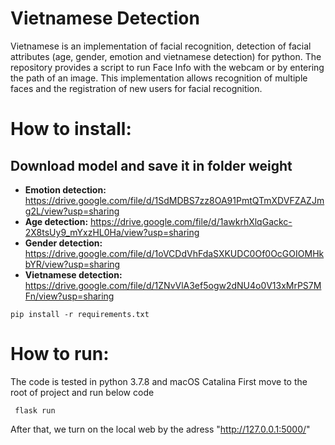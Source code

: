 # Vietnamese Detection
Vietnamese is an implementation of facial recognition, detection of facial attributes (age, gender, emotion and vietnamese detection) for python.
The repository provides a script to run Face Info with the webcam or by entering the path of an image.
This implementation allows recognition of multiple faces and the registration of new users for facial recognition.

# How to install:
## Download model and save it in folder weight
- **Emotion detection:** https://drive.google.com/file/d/1SdMDBS7zz8OA91PmtQTmXDVFZAZJmg2L/view?usp=sharing
- **Age detection:** https://drive.google.com/file/d/1awkrhXlqGackc-2X8tsUy9_mYxzHL0Ha/view?usp=sharing
- **Gender detection:** https://drive.google.com/file/d/1oVCDdVhFdaSXKUDC0Of0OcGOIOMHkbYR/view?usp=sharing
- **Vietnamese detection:** https://drive.google.com/file/d/1ZNvVlA3ef5ogw2dNU4o0V13xMrPS7MFn/view?usp=sharing
<pre><code>pip install -r requirements.txt </code></pre>


# How to run:
The code is tested in python 3.7.8 and macOS Catalina
First move to the root of project and run below code
<pre><code> flask run</code></pre>
After that, we turn on the local web by the adress "http://127.0.0.1:5000/"

